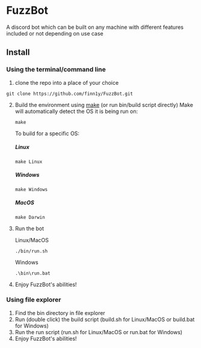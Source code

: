 # FuzzBot

A discord bot which can be built on any machine with different features included or not depending on use case

## Install

### Using the terminal/command line
1. clone the repo into a place of your choice

```
git clone https://github.com/finn1y/FuzzBot.git
```
2. Build the environment using [make](http://gnuwin32.sourceforge.net/install.html) (or run bin/build script directly)
    Make will automatically detect the OS it is being run on:
    ```
    make
    ```
    
    To build for a specific OS:
    ##### Linux
    ```
    make Linux
    ```
    ##### Windows
    ```
    make Windows
    ```
    ##### MacOS
    ```
    make Darwin
    ```
3. Run the bot

    Linux/MacOS
    ```
    ./bin/run.sh
    ```
    Windows
    ```
    .\bin\run.bat
    ```
4. Enjoy FuzzBot's abilities!

### Using file explorer
1. Find the bin directory in file explorer
2. Run (double click) the build script (build.sh for Linux/MacOS or build.bat for Windows)
3. Run the run script (run.sh for Linux/MacOS or run.bat for Windows) 
4. Enjoy FuzzBot's abilities!
